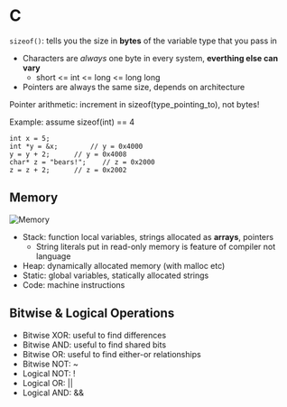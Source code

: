 # C

```sizeof()```: tells you the size in **bytes** of the variable type that you pass in
- Characters are _always_ one byte in every system, **everthing else can vary**
	- short <= int <= long <= long long
- Pointers are always the same size, depends on architecture

Pointer arithmetic: increment in sizeof(type_pointing_to), not bytes!

Example: assume sizeof(int) == 4
```
int x = 5;
int *y = &x;		// y = 0x4000
y = y + 2;		// y = 0x4008
char* z = "bears!";    // z = 0x2000
z = z + 2;		// z = 0x2002
```
## Memory

![Memory](/images/memory.png)

- Stack: function local variables, strings allocated as **arrays**, pointers
	- String literals put in read-only memory is feature of compiler not language
- Heap: dynamically allocated memory (with malloc etc)
- Static: global variables, statically allocated strings
- Code: machine instructions

## Bitwise & Logical Operations
- Bitwise XOR: useful to find differences
- Bitwise AND: useful to find shared bits
- Bitwise OR: useful to find either-or relationships
- Bitwise NOT: ~
- Logical NOT: !
- Logical OR: ||
- Logical AND: &&

